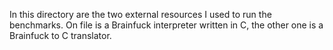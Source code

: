 In this directory are the two external resources I used to run the benchmarks.
On file is a Brainfuck interpreter written in C, the other one is a Brainfuck to C translator.
